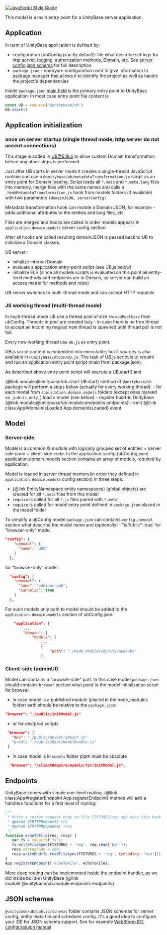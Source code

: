 ﻿[![JavaScript Style Guide](https://img.shields.io/badge/code_style-standard-brightgreen.svg)](https://standardjs.com)

This model is a main entry point for a UnityBase server application.

## Application

In term of UnityBase application is defined by:
 - configuration (ubConfig.json by default): file what
 describe settings for http server, logging, authorization methods,
 Domain, etc. See [server config json schema](https://unitybase.info/docson/index.html#https://unitybase.info/models/UB/schemas/ubConfig.schema.json)
 for full description
 - `package.json` - npm/yarn configuration used to give information to
 package manager that allows it to identify the project as well as
 handle the project's dependencies

Inside `package.json` [main field](https://docs.npmjs.com/files/package.json#main)
is the primary entry point to UnityBase application. In most case entry point
file content is

```JavaScript
const UB = require('@unitybase/ub')
UB.start()
```

## Application initialization
### once on server startup (single thread mode, http server do not accent connections)
 This stage is added in UB@5.18.0 to allow custom Domain transformation before any other steps is performed.
 
 Just after UB starts in server mode it creates a single-thread JavaScript runtime and use a `@unitybase/ub/metadataTransformation.js`
 script as an entry point for Domain loading. Script loads all `*.meta` and `*.meta.lang` files into memory, merge files with the same names
 and calls a `_hookMetadataTransformation.js` hook from models folders (if available) with two parameters `(domainJSON, serverConfig)`
 
 Metadata transformation hook can mutate a Domain JSON, for example - adds additional attributes to the entities and lang files, etc     
 
 Files are merged and hooks are called in order models appears in `application.domain.models` server config section.
 
 After all hooks are called resulting domainJSON is passed back to UB to initialize a Domain classes.
 
 UB server:
  - initialize internal Domain
  - evaluate a application entry-point script (see UB.js below)
  - initialize ELS (since all models scripts is evaluated on this point all entity-level methods and endpoints
    are in Domain, so server can build an access matrix for methods and roles)
 
 UB server switches to multi-thread mode and can accept HTTP requests
    
### JS working thread (multi-thread mode)
  In multi-thread mode UB use a thread pool of size `threadPoolSize` from ubConfig.
  Threads in pool are created lazy - in case there is no free thread to accept an incoming request new thread is spawned
  until thread poll is not full.
     
  Every new working thread use `UB.js` as entry point.
  
  UB.js script content is embedded into executable, but it sources is also available in `@unitybase/stubs/UB.js`.
  The task of UB.js script is to require and run an application entry point script (main from package.json). 
  
  As described above entry point script will execute a UB.start() and   
    
{@link module:@unitybase/ub~start UB.start} method of `@unitybase/ub` package will perform a steps below
 (actually for every working thread):
     - for each model from `application.domain.models` folders (except ones marked as `_public_only_`)
      load a model (see below)
     - register build-in UnityBase {@link module:@unitybase/ub.module:endpoints endpoints}
     - emit {@link class:App#domainIsLoaded App.domainIsLoaded} event

## Model
### Server-side
Model is a commonJS module with logically grouped set of entities + server side code + client-side code.
In the application config (ubConfig.json) application.domain.models section contains an array of models, required by application.

Model is loaded in server thread memory(in order they defined in `application.domain.models` config section) in three steps:
 - {@link EntityNamespace entity namespaces} (global objects) are created for all `*.meta` files from this model
 - `require` is called for all `*.js` files paired with `*.meta`
 - `require` is called for model entry point defined in `package.json` placed in the model folder

To simplify a ubConfig model `package.json` can contains `config.ubmodel` section what describe the
model name and (optionally) ``"isPublic": true` for "browser-only" model

```json
"config": {
    "ubmodel": {
      "name": "UBS"
    }
  },
```

for "browser-only" model:
```json
  "config": {
    "ubmodel": {
      "name": "adminui-pub",
      "isPublic": true
    }
  },
```

For such models only path to model should be added to the `application.domain.models` section of ubConfig.json:
```json
	"application": {
        ...
		"domain": {
			"models": [
			    ...
				{
					"path": "./node_modules/@unitybase/ubs"
				},
```

### Client-side (adminUI)
Model can contains a "browser-side" part. In this case model `package.json` should contains `browser` section
what point to the model initialization script for browser

 - In case model is a published module (placed in the node_modules folder) path should be relative to the `package.json`:

 ```json
 "browser": "./public/initModel.js"
 ```

 - or for dev/prod scripts

 ```json
  "browser": {
    "dev": "./public/devEntryPoint.js"
    "prod": "./public/dist/modelBundle.js"
  }
 ```

 - In case model is in `models` folder p[ath must be absolute
 ```json
   "browser": "/clientRequire/models/TST/initModel.js",
 ```


## Endpoints
UnityBase comes with simple one-level routing.
{@link class:App#registerEndpoint App.registerEndpoint} method will add a handlers
functions for a first level of routing:

```js
/**
 * Write a custom request body to file FIXTURES/req and echo file back to client
 * @param {THTTPRequest} req
 * @param {THTTPResponse} resp
 */
function echoToFile(req, resp) {
   var fs = require('fs');
   fs.writeFileSync(FIXTURES + 'req', req.read('bin'));
   resp.statusCode = 200;
   resp.writeEnd(fs.readFileSync(FIXTURES + 'req', {encoding: 'bin'}));
}
App.registerEndpoint('echoToFile', echoToFile);
```

More deep routing can be implemented inside the endpoint handler, as we
did inside build-in UnityBase {@link module:@unitybase/ub.module:endpoints endpoints}

## JSON schemas
`@unitybase/ub/public/schemas` folder contains JSON schemas for server config, entity meta file and scheduler config.
It's a good idea to configure your IDE for JSON schema support.
See for example [WebStorm IDE configuratuion manual](https://git-pub.intecracy.com/unitybase/ubjs/wikis/configuring-webstorm)




